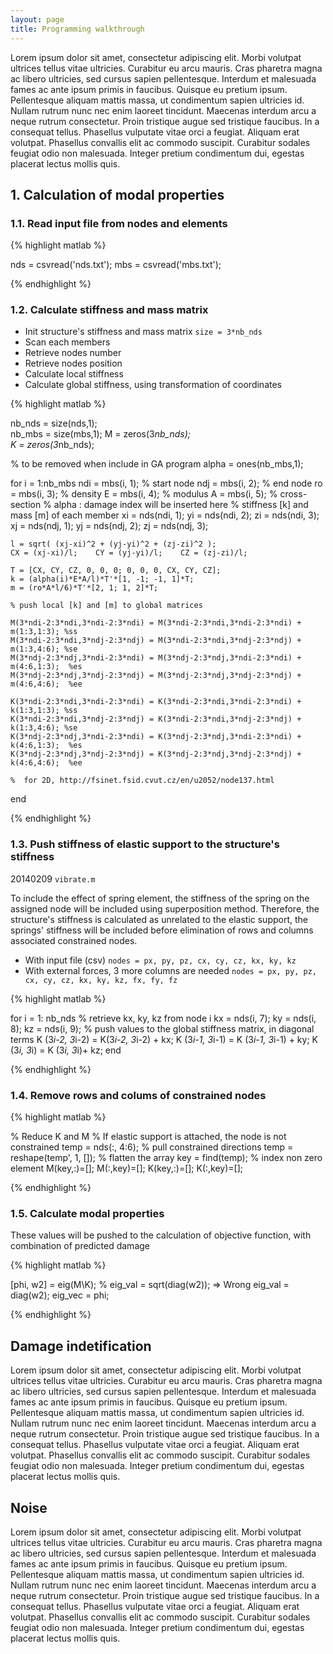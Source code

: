 ```yaml
---
layout: page
title: Programming walkthrough
---
```


<div class="toc">
Lorem ipsum dolor sit amet, consectetur adipiscing elit. Morbi volutpat ultrices tellus vitae ultricies. Curabitur eu arcu mauris. Cras pharetra magna ac libero ultricies, sed cursus sapien pellentesque. Interdum et malesuada fames ac ante ipsum primis in faucibus. Quisque eu pretium ipsum. Pellentesque aliquam mattis massa, ut condimentum sapien ultricies id. Nullam rutrum nunc nec enim laoreet tincidunt. Maecenas interdum arcu a neque rutrum consectetur. Proin tristique augue sed tristique faucibus. In a consequat tellus. Phasellus vulputate vitae orci a feugiat. Aliquam erat volutpat. Phasellus convallis elit ac commodo suscipit. Curabitur sodales feugiat odio non malesuada. Integer pretium condimentum dui, egestas placerat lectus mollis quis. 
</div>

## 1. Calculation of modal properties

### 1.1. Read input file from nodes and elements

{% highlight matlab %}

nds = csvread('nds.txt');
mbs = csvread('mbs.txt');

{% endhighlight %}

### 1.2. Calculate stiffness and mass matrix

* Init structure's  stiffness and mass matrix `size = 3*nb_nds`
* Scan each members
* Retrieve nodes number
* Retrieve nodes position
* Calculate local stiffness
* Calculate global stiffness, using transformation of coordinates

{% highlight matlab %}

nb_nds = size(nds,1);   
nb_mbs = size(mbs,1); 
M = zeros(3*nb_nds);    
K = zeros(3*nb_nds);

% to be removed when include in GA program
alpha = ones(nb_mbs,1);

for i = 1:nb_mbs
    ndi = mbs(i, 1);   %   start node
    ndj = mbs(i, 2);   %   end node
    ro   = mbs(i, 3);   %   density
    E    = mbs(i, 4);   %   modulus
    A    = mbs(i, 5);   %   cross-section
    % alpha : damage index will be inserted here
    % stiffness [k] and mass [m] of each member
    xi = nds(ndi, 1);    yi = nds(ndi, 2);    zi = nds(ndi, 3);
    xj = nds(ndj, 1);    yj = nds(ndj, 2);    zj = nds(ndj, 3);
    
    l = sqrt( (xj-xi)^2 + (yj-yi)^2 + (zj-zi)^2 );
    CX = (xj-xi)/l;    CY = (yj-yi)/l;    CZ = (zj-zi)/l;
    
    T = [CX, CY, CZ, 0, 0, 0; 0, 0, 0, CX, CY, CZ];
    k = (alpha(i)*E*A/l)*T'*[1, -1; -1, 1]*T;
    m = (ro*A*l/6)*T'*[2, 1; 1, 2]*T;
    
    % push local [k] and [m] to global matrices
    
    M(3*ndi-2:3*ndi,3*ndi-2:3*ndi) = M(3*ndi-2:3*ndi,3*ndi-2:3*ndi) + m(1:3,1:3); %ss
    M(3*ndi-2:3*ndi,3*ndj-2:3*ndj) = M(3*ndi-2:3*ndi,3*ndj-2:3*ndj) + m(1:3,4:6); %se
    M(3*ndj-2:3*ndj,3*ndi-2:3*ndi) = M(3*ndj-2:3*ndj,3*ndi-2:3*ndi) + m(4:6,1:3);  %es
    M(3*ndj-2:3*ndj,3*ndj-2:3*ndj) = M(3*ndj-2:3*ndj,3*ndj-2:3*ndj) + m(4:6,4:6);  %ee
    
    K(3*ndi-2:3*ndi,3*ndi-2:3*ndi) = K(3*ndi-2:3*ndi,3*ndi-2:3*ndi) + k(1:3,1:3); %ss
    K(3*ndi-2:3*ndi,3*ndj-2:3*ndj) = K(3*ndi-2:3*ndi,3*ndj-2:3*ndj) + k(1:3,4:6); %se
    K(3*ndj-2:3*ndj,3*ndi-2:3*ndi) = K(3*ndj-2:3*ndj,3*ndi-2:3*ndi) + k(4:6,1:3);  %es
    K(3*ndj-2:3*ndj,3*ndj-2:3*ndj) = K(3*ndj-2:3*ndj,3*ndj-2:3*ndj) + k(4:6,4:6);  %ee
    
    %  for 2D, http://fsinet.fsid.cvut.cz/en/u2052/node137.html 
end

{% endhighlight %}


### 1.3. Push stiffness of elastic support to the structure's stiffness

20140209  `vibrate.m`

To include the effect of spring element, the stiffness of the spring on the assigned node will be included using superposition method. Therefore, the structure's stiffness is calculated as unrelated to the elastic support, the springs' stiffness will be included before elimination of rows and columns associated constrained nodes.

* With input file (csv)   `nodes = px, py, pz, cx, cy, cz, kx, ky, kz`
* With external forces, 3 more columns are needed  `nodes = px, py, pz, cx, cy, cz, kx, ky, kz, fx, fy, fz`

{% highlight matlab %}  

for i = 1: nb_nds
    % retrieve kx, ky, kz from node i
    kx = nds(i, 7);
    ky = nds(i, 8);
    kz = nds(i, 9);
    % push values to the global stiffness matrix, in diagonal terms
    K (3*i-2, 3*i-2) = K(3*i-2, 3*i-2) + kx;
    K (3*i-1, 3*i-1) = K (3*i-1, 3*i-1) + ky;
    K (3*i, 3*i) = K (3*i, 3*i)+ kz;
end
    
{% endhighlight %}

### 1.4. Remove rows and colums of constrained nodes

{% highlight matlab %}

% Reduce K and M 
% If elastic support is attached, the node is not constrained
temp = nds(:, 4:6);             % pull constrained directions
temp = reshape(temp', 1, []);   % flatten the array
key = find(temp);               % index non zero element
M(key,:)=[];
M(:,key)=[];
K(key,:)=[];
K(:,key)=[];
    
{% endhighlight %}

### 1.5. Calculate modal properties

These values will be pushed to the calculation of objective function, with combination of predicted damage

{% highlight matlab %}

[phi, w2] = eig(M\K);
%  eig_val = sqrt(diag(w2)); => Wrong
eig_val = diag(w2);
eig_vec = phi;
    
{% endhighlight %}

## Damage indetification ##

Lorem ipsum dolor sit amet, consectetur adipiscing elit. Morbi volutpat ultrices tellus vitae ultricies. Curabitur eu arcu mauris. Cras pharetra magna ac libero ultricies, sed cursus sapien pellentesque. Interdum et malesuada fames ac ante ipsum primis in faucibus. Quisque eu pretium ipsum. Pellentesque aliquam mattis massa, ut condimentum sapien ultricies id. Nullam rutrum nunc nec enim laoreet tincidunt. Maecenas interdum arcu a neque rutrum consectetur. Proin tristique augue sed tristique faucibus. In a consequat tellus. Phasellus vulputate vitae orci a feugiat. Aliquam erat volutpat. Phasellus convallis elit ac commodo suscipit. Curabitur sodales feugiat odio non malesuada. Integer pretium condimentum dui, egestas placerat lectus mollis quis. 

## Noise ##

Lorem ipsum dolor sit amet, consectetur adipiscing elit. Morbi volutpat ultrices tellus vitae ultricies. Curabitur eu arcu mauris. Cras pharetra magna ac libero ultricies, sed cursus sapien pellentesque. Interdum et malesuada fames ac ante ipsum primis in faucibus. Quisque eu pretium ipsum. Pellentesque aliquam mattis massa, ut condimentum sapien ultricies id. Nullam rutrum nunc nec enim laoreet tincidunt. Maecenas interdum arcu a neque rutrum consectetur. Proin tristique augue sed tristique faucibus. In a consequat tellus. Phasellus vulputate vitae orci a feugiat. Aliquam erat volutpat. Phasellus convallis elit ac commodo suscipit. Curabitur sodales feugiat odio non malesuada. Integer pretium condimentum dui, egestas placerat lectus mollis quis. 

